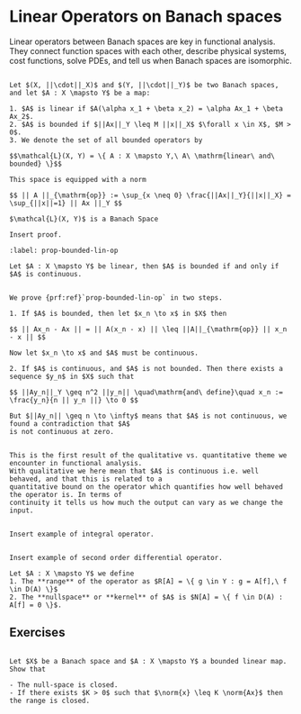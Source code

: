 # Linear Operators on Banach spaces

Linear operators between Banach spaces are key in functional analysis. They connect function spaces
with each other, describe physical systems, cost functions, solve PDEs, and tell us when Banach spaces
are isomorphic.

```{prf:definition} Linear operator

Let $(X, ||\cdot||_X)$ and $(Y, ||\cdot||_Y)$ be two Banach spaces, and let $A : X \mapsto Y$ be a map:

1. $A$ is linear if $A(\alpha x_1 + \beta x_2) = \alpha Ax_1 + \beta Ax_2$.
2. $A$ is bounded if $||Ax||_Y \leq M ||x||_X$ $\forall x \in X$, $M > 0$.
3. We denote the set of all bounded operators by

$$\mathcal{L}(X, Y) = \{ A : X \mapsto Y,\ A\ \mathrm{linear\ and\ bounded} \}$$

This space is equipped with a norm

$$ || A ||_{\mathrm{op}} := \sup_{x \neq 0} \frac{||Ax||_Y}{||x||_X} = \sup_{||x||=1} || Ax ||_Y $$
```

```{prf:proposition}
$\mathcal{L}(X, Y)$ is a Banach Space
```

```{dropdown} **Proof:**
Insert proof.
```

```{prf:proposition} Qualitative vs Quantitative properties
:label: prop-bounded-lin-op

Let $A : X \mapsto Y$ be linear, then $A$ is bounded if and only if $A$ is continuous.
```

```{dropdown} **Proof:**

We prove {prf:ref}`prop-bounded-lin-op` in two steps.

1. If $A$ is bounded, then let $x_n \to x$ in $X$ then

$$ || Ax_n - Ax || = || A(x_n - x) || \leq ||A||_{\mathrm{op}} || x_n - x || $$

Now let $x_n \to x$ and $A$ must be continuous.

2. If $A$ is continuous, and $A$ is not bounded. Then there exists a sequence $y_n$ in $X$ such that

$$ ||Ay_n||_Y \geq n^2 ||y_n|| \quad\mathrm{and\ define}\quad x_n := \frac{y_n}{n || y_n ||} \to 0 $$

But $||Ay_n|| \geq n \to \infty$ means that $A$ is not continuous, we found a contradiction that $A$
is not continuous at zero.

```

```{prf:remark}

This is the first result of the qualitative vs. quantitative theme we encounter in functional analysis.
With qualitative we here mean that $A$ is continuous i.e. well behaved, and that this is related to a
quantitative bound on the operator which quantifies how well behaved the operator is. In terms of
continuity it tells us how much the output can vary as we change the input.

```


```{prf:example}

Insert example of integral operator.

```

```{prf:example}

Insert example of second order differential operator.

```

```{prf:definition}
Let $A : X \mapsto Y$ we define
1. The **range** of the operator as $R[A] = \{ g \in Y : g = A[f],\ f \in D(A) \}$
2. The **nullspace** or **kernel** of $A$ is $N[A] = \{ f \in D(A) : A[f] = 0 \}$.
```


## Exercises

```{div} exercise

Let $X$ be a Banach space and $A : X \mapsto Y$ a bounded linear map. Show that

- The null-space is closed.
- If there exists $K > 0$ such that $\norm{x} \leq K \norm{Ax}$ then the range is closed.

```


